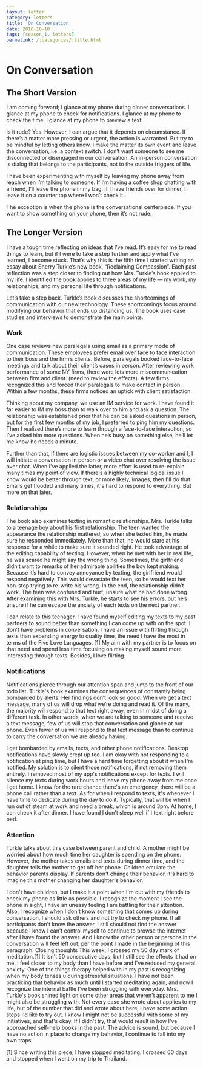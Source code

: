 ```yaml
---
layout: letter
category: letters
title: 'On Conversation'
date: 2016-10-10
tags: [season_1, letters]
permalink: /:categories/:title.html
---
```



# On Conversation

## The Short Version

I am coming forward; I glance at my phone during dinner conversations. I glance at my phone to check for notifications. I glance at my phone to check the time. I glance at my phone to preview a text.

Is it rude? Yes. However, I can argue that it depends on circumstance. If there’s a matter more pressing or urgent, the action is warranted. But try to be mindful by letting others know. I make the matter its own event and leave the conversation, i.e. a context switch. I don’t want someone to see me disconnected or disengaged in our conversation. An in-person conversation is dialog that belongs to the participants, not to the outside triggers of life.

I have been experimenting with myself by leaving my phone away from reach when I’m talking to someone. If I’m having a coffee shop chatting with a friend, I’ll leave the phone in my bag. If I have friends over for dinner, I leave it on a counter top where I won’t check it.

The exception is when the phone is the conversational centerpiece. If you want to show something on your phone, then it’s not rude.

## The Longer Version

I have a tough time reflecting on ideas that I’ve read. It’s easy for me to read things to learn, but if I were to take a step further and apply what I’ve learned, I become stuck. That’s why this is the fifth time I started writing an essay about Sherry Turkle’s new book, “Reclaiming Compassion”. Each past reflection was a step closer to finding out how Mrs. Turkle’s book applied to my life. I identified the book applies to three areas of my life — my work, my relationships, and my personal life through notifications.

Let’s take a step back. Turkle’s book discusses the shortcomings of communication with our new technology. These shortcomings focus around modifying our behavior that ends up distancing us. The book uses case studies and interviews to demonstrate the main points.

### Work
One case reviews new paralegals using email as a primary mode of communication. These employees prefer email over face to face interaction to their boss and the firm’s clients. Before, paralegals booked face-to-face meetings and talk about their client’s cases in person. After reviewing work performance of some NY firms, there were lots more miscommunication between firm and client. (need to review the effects). A few firms recognized this and forced their paralegals to make contact in person. Within a few months, these firms noticed an uptick with client satisfaction.

Thinking about my company, we use an IM service for work. I have found it far easier to IM my boss than to walk over to him and ask a question. The relationship was established prior that he can be asked questions in person, but for the first few months of my job, I preferred to ping him my questions. Then I realized there’s more to learn through a face-to-face interaction, so I’ve asked him more questions. When he’s busy on something else, he’ll let me know he needs a minute.

Further than that, if there are logistic issues between my co-worker and I, I will initiate a conversation in person or a video chat over resolving the issue over chat. When I've applied the latter, more effort is used to re-explain many times my point of view. If there's a highly technical logical issue I know would be better through text, or more likely, images, then I'll do that. Emails get flooded and many times, it's hard to respond to everything. But more on that later.

### Relationships

The book also examines texting in romantic relationships. Mrs. Turkle talks to a teenage boy about his first relationship. The teen wanted the appearance the relationship mattered, so when she texted him, he made sure he responded immediately. More than that, he would stare at his response for a while to make sure it sounded right. He took advantage of the editing capability of texting. However, when he met with her in real life, he was scared he might say the wrong thing. Sometimes, the girlfriend didn’t want to remarks of her admirable abilities the boy kept making. Because it’s hard to convey annoyance by texting, the girlfriend would respond negatively. This would devastate the teen, so he would text her non-stop trying to re-write his wrong. In the end, the relationship didn’t work. The teen was confused and hurt, unsure what he had done wrong. After examining this with Mrs. Turkle, he starts to see his errors, but he’s unsure if he can escape the anxiety of each texts on the next partner.

I can relate to this teenager. I have found myself editing my texts to my past partners to sound better than something I can come up with on the spot. I don't have problems in conversation. I have an issue with flirting through texts than expending energy to quality time, the need I have the most in terms of the Five Love Languages. [1] My aim with my partner is to focus on that need and spend less time focusing on making myself sound more interesting through texts. Besides, I love flirting.

### Notifications

Notifications pierce through our attention span and jump to the front of our todo list. Turkle's book examines the consequences of constantly being bombarded by alerts. Her findings don’t look so good. When we get a text message, many of us will drop what we’re doing and read it. Of the many, the majority will respond to that text right away, even in midst of doing a different task. In other words, when we are talking to someone and receive a text message, few of us will stop that conversation and glance at our phone. Even fewer of us will respond to that text message than to continue to carry the conversation we are already having.

I get bombarded by emails, texts, and other phone notifications. Desktop notifications have slowly crept up too. I am okay with not responding to a notification at ping time, but I have a hard time forgetting about it when I'm notified. My solution is to silent those notifications, if not removing them entirely. I removed most of my app's notifications except for texts. I will silence my texts during work hours and leave my phone away from me once I get home. I know for the rare chance there's an emergency, there will be a phone call rather than a text. As for when I respond to texts, it's whenever I have time to dedicate during the day to do it. Typically, that will be when I run out of steam at work and need a break, which is around 3pm. At home, I can check it after dinner. I have found I don't sleep well if I text right before bed.

### Attention

Turkle talks about this case between parent and child. A mother might be worried about how much time her daughter is spending on the phone. However, the mother takes emails and texts during dinner time, and the daughter tells the mother to get off her phone. Children emulate the behavior parents display. If parents don't change their behavior, it's hard to imagine this mother changing her daughter's behavior.

I don't have children, but I make it a point when I'm out with my friends to check my phone as little as possible. I recognize the moment I see the phone in sight, I have an uneasy feeling I am battling for their attention. Also, I recognize when I don't know something that comes up during conversation, I should ask others and not try to check my phone. If all participants don't know the answer, I still should not find the answer because I know I can't control myself to continue to browse the Internet after I have found the answer. And I know the other person or persons in the conversation will feel left out, per the point I made in the beginning of this paragraph.
Closing thoughts
This week, I crossed my 50 day mark of meditation.[1] It isn't 50 consecutive days, but I still see the effects it had on me. I feel closer to my body than I have before and I've reduced my general anxiety. One of the things therapy helped with in my past is recognizing when my body tenses u during stressful situations. I have not been practicing that behavior as much until I started meditating again, and now I recognize the internal battle I've been struggling with everyday. Mrs. Turkle's book shined light on some other areas that weren't apparent to me I might also be struggling with. Not every case she wrote about applies to my life, but of the number that did and wrote about here, I have some action steps I'd like to try out. I know I might not be successful with some of my initiatives, and that's okay. If I didn't try, that would result in how I've approached self-help books in the past. The advice is sound, but because I have no action in place to change my behavior, I continue to fall into my own traps.

[1] Since writing this piece, I have stopped meditating. I crossed 60 days and stopped when I went on my trip to Thailand.
